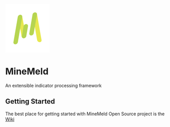 
![logo](images/MM-logo.png) 

# MineMeld

An extensible indicator processing framework

## Getting Started
The best place for getting started with MineMeld Open Source project is the [Wiki](https://github.com/PaloAltoNetworks/minemeld/wiki)
